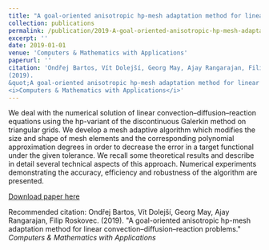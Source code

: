 ```yaml
---
title: "A goal-oriented anisotropic hp-mesh adaptation method for linear convection–diffusion–reaction problems"
collection: publications
permalink: /publication/2019-A-goal-oriented-anisotropic-hp-mesh-adaptation-method-for-linear-convection–diffusion–reaction-problems
excerpt: ''
date: 2019-01-01
venue: 'Computers & Mathematics with Applications'
paperurl: ''
citation: 'Ondřej Bartos, Vít Dolejší, Georg May, Ajay Rangarajan, Filip Roskovec.
(2019).
&quot;A goal-oriented anisotropic hp-mesh adaptation method for linear convection–diffusion–reaction problems.&quot;
<i>Computers & Mathematics with Applications</i>'
---
```

We deal with the numerical solution of linear convection–diffusion–reaction equations using the hp-variant of the discontinuous Galerkin method on triangular grids. We develop a mesh adaptive algorithm which modifies the size and shape of mesh elements and the corresponding polynomial approximation degrees in order to decrease the error in a target functional under the given tolerance. We recall some theoretical results and describe in detail several technical aspects of this approach. Numerical experiments demonstrating the accuracy, efficiency and robustness of the algorithm are presented.

[Download paper here](https://www.sciencedirect.com/science/article/pii/S0898122119301774)

Recommended citation: Ondřej Bartos, Vít Dolejší, Georg May, Ajay Rangarajan, Filip Roskovec.
(2019).
&quot;A goal-oriented anisotropic hp-mesh adaptation method for linear convection–diffusion–reaction problems.&quot;
<i>Computers & Mathematics with Applications</i>